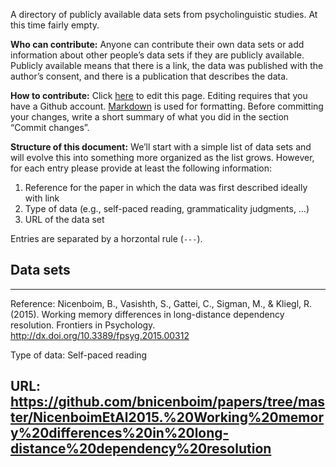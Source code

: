 
A directory of publicly available data sets from psycholinguistic studies.  At this time fairly empty.

**Who can contribute:**  Anyone can contribute their own data sets or add information about other people’s data sets if they are publicly available.  Publicly available means that there is a link, the data was published with the author’s consent, and there is a publication that describes the data.

**How to contribute:** Click [here](https://github.com/tmalsburg/PsychlingDatasets/edit/master/README.md) to edit this page.  Editing requires that you have a Github account.  [Markdown](https://guides.github.com/features/mastering-markdown/) is used for formatting.  Before committing your changes, write a short summary of what you did in the section “Commit changes”.

**Structure of this document:** We’ll start with a simple list of data sets and will evolve this into something more organized as the list grows.  However, for each entry please provide at least the following information:

1. Reference for the paper in which the data was first described ideally with link
1. Type of data (e.g., self-paced reading, grammaticality judgments, …)
1. URL of the data set

Entries are separated by a horzontal rule (`---`).

## Data sets

---
Reference: Nicenboim, B., Vasishth, S., Gattei, C., Sigman, M., & Kliegl, R. (2015). Working memory differences in long-distance dependency resolution. Frontiers in Psychology.  http://dx.doi.org/10.3389/fpsyg.2015.00312

Type of data: Self-paced reading

URL: https://github.com/bnicenboim/papers/tree/master/NicenboimEtAl2015.%20Working%20memory%20differences%20in%20long-distance%20dependency%20resolution
---

